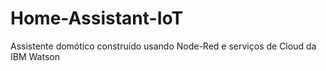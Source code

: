 # Home-Assistant-IoT
Assistente domótico construído usando Node-Red e serviços de Cloud da IBM Watson
